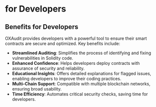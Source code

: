 # for Developers

## **Benefits for Developers**

OXAudit provides developers with a powerful tool to ensure their smart contracts are secure and optimized. Key benefits include:

* **Streamlined Auditing**: Simplifies the process of identifying and fixing vulnerabilities in Solidity code.
* **Enhanced Confidence**: Helps developers deploy contracts with assurance of security and reliability.
* **Educational Insights**: Offers detailed explanations for flagged issues, enabling developers to improve their coding practices.
* **Multi-Chain Support**: Compatible with multiple blockchain networks, ensuring broad usability.
* **Time Efficiency**: Automates critical security checks, saving time for developers.
